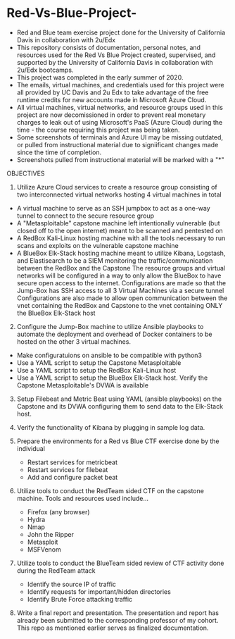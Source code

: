 # Red-Vs-Blue-Project-
- Red and Blue team exercise project done for the University of California Davis in collaboration with 2u/Edx
- This repository consists of documentation, personal notes, and resources used for the Red Vs Blue Project created, supervised, and supported by the University of California Davis in collaboration with 2u/Edx bootcamps. 
- This project was completed in the early summer of 2020.
- The emails, virtual machines, and credentials used for this project were all provided by UC Davis and 2u Edx to take advantage of the free runtime credits for new accounts made in Microsoft Azure Cloud. 
- All virtual machines, virtual networks, and resource groups used in this project are now decomissioned in order to prevent real monetary charges to leak out of using Microsoft's PaaS (Azure Cloud) during the time - the course requiring this project was being taken. 
- Some screenshots of terminals and Azure UI may be missing outdated, or pulled from instructional material due to signiificant changes made since the time of completion.
- Screenshots pulled from instructional material will be marked with a "*"

OBJECTIVES 
1. Utilize Azure Cloud services to create a resource group consisting of two interconnected virtual networks hosting 4 virtual machines in total 
- A virtual machine to serve as an SSH jumpbox to act as a one-way tunnel to connect to the secure resource group
- A "Metasploitable" capstone machine left intentionally vulnerable (but closed off to the open internet) meant to be scanned and pentested on
- A RedBox Kali-Linux hosting machine with all the tools necessary to run scans and exploits on the vulnerable capstone machine 
- A BlueBox Elk-Stack hosting machine meant to utilize Kibana, Logstash, and Elastisearch to be a SIEM monitoring the traffic/communication between the RedBox and the Capstone 
The resource groups and virtual networks will be configured in a way to only allow the BlueBox to have secure open access to the internet.
Configurations are made so that the Jump-Box has SSH access to all 3 Virtual Machines via a secure tunnel 
Configurations are also made to allow open communication between the vnet containing the RedBox and Capstone to the vnet containing ONLY the BlueBox Elk-Stack host


2. Configure the Jump-Box machine to utilize Ansible playbooks to automate the deployment and overhead of Docker containers to be hosted on the other 3 virtual machines. 
- Make configuratuions on ansible to be compatible with python3
- Use a YAML script to setup the Capstone Metasploitable
- Use a YAML script to setup the RedBox Kali-Linux host
- Use a YAML script to setup the BlueBox Elk-Stack host. 
Verify the Capstone Metasploitable's DVWA is available 

3. Setup Filebeat and Metric Beat using YAML (ansible playbooks) on the Capstone and its DVWA configuring them to send data to the Elk-Stack host.

4. Verify the functionality of Kibana by plugging in sample log data.

5. Prepare the environments for a Red vs Blue CTF exercise done by the individual
   - Restart services for metricbeat
   - Restart services for filebeat
   - Add and configure packet beat

6. Utilize tools to conduct the RedTeam sided CTF on the capstone machine. Tools and resources used include...
   - Firefox (any browser)
   - Hydra
   - Nmap
   - John the Ripper
   - Metasploit
   - MSFVenom
  
7. Utilize tools to conduct the BlueTeam sided review of CTF activity done during the RedTeam attack
   - Identify the source IP of traffic
   - Identify requests for important/hidden directories
   - Identify Brute Force attacking traffic
  
8. Write a final report and presentation. The presentation and report has already been submitted to the corresponding professor of my cohort. This repo as mentioned earlier serves as finalized documentation.
